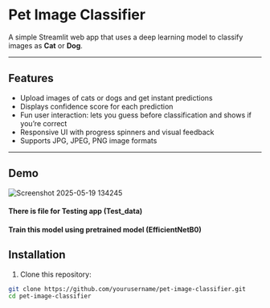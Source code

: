# Pet Image Classifier

A simple Streamlit web app that uses a deep learning model to classify images as **Cat** or **Dog**.

---

## Features

- Upload images of cats or dogs and get instant predictions
- Displays confidence score for each prediction
- Fun user interaction: lets you guess before classification and shows if you’re correct
- Responsive UI with progress spinners and visual feedback
- Supports JPG, JPEG, PNG image formats

---

## Demo

![Screenshot 2025-05-19 134245](https://github.com/user-attachments/assets/357af494-4c68-4eb0-af6c-7c178be56075)


#### There is file for Testing app (Test_data)

#### Train this model using pretrained model (EfficientNetB0)

## Installation

1. Clone this repository:

```bash
git clone https://github.com/yourusername/pet-image-classifier.git
cd pet-image-classifier
